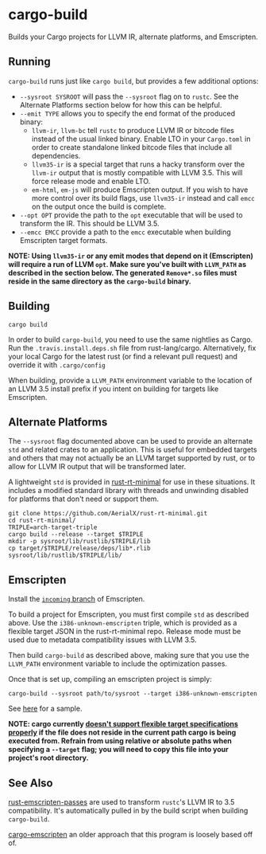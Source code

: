 # cargo-build

Builds your Cargo projects for LLVM IR, alternate platforms, and Emscripten.

## Running

`cargo-build` runs just like `cargo build`, but provides a few additional options:

- `--sysroot SYSROOT` will pass the `--sysroot` flag on to `rustc`. See the
  Alternate Platforms section below for how this can be helpful.
- `--emit TYPE` allows you to specify the end format of the produced binary:
  - `llvm-ir`, `llvm-bc` tell `rustc` to produce LLVM IR or bitcode files instead
    of the usual linked binary. Enable LTO in your `Cargo.toml` in order to
    create standalone linked bitcode files that include all dependencies.
  - `llvm35-ir` is a special target that runs a hacky transform over the `llvm-ir`
    output that is mostly compatible with LLVM 3.5. This will force release mode
    and enable LTO.
  - `em-html`, `em-js` will produce Emscripten output. If you wish to have more
    control over its build flags, use `llvm35-ir` instead and call `emcc` on the
    output once the build is complete.
- `--opt OPT` provide the path to the `opt` executable that will be used to
  transform the IR. This should be LLVM 3.5.
- `--emcc EMCC` provide a path to the `emcc` executable when building Emscripten
  target formats.

**NOTE: Using `llvm35-ir` or any emit modes that depend on it (Emscripten) will
require a run of LLVM `opt`. Make sure you've built with `LLVM_PATH` as
described in the section below. The generated `Remove*.so` files must reside in
the same directory as the `cargo-build` binary.**

## Building

    cargo build

In order to build `cargo-build`, you need to use the same nightlies as Cargo.
Run the `.travis.install.deps.sh` file from rust-lang/cargo. Alternatively,
fix your local Cargo for the latest rust (or find a relevant pull request) and
override it with `.cargo/config`

When building, provide a `LLVM_PATH` environment variable to the location of
an LLVM 3.5 install prefix if you intent on building for targets like Emscripten.

## Alternate Platforms

The `--sysroot` flag documented above can be used to provide an alternate `std`
and related crates to an application. This is useful for embedded targets and
others that may not actually be an LLVM target supported by rust, or to allow
for LLVM IR output that will be transformed later.

A lightweight `std` is provided in [rust-rt-minimal](https://github.com/AerialX/rust-rt-minimal)
for use in these situations. It includes a modified standard library with
threads and unwinding disabled for platforms that don't need or support them.

    git clone https://github.com/AerialX/rust-rt-minimal.git
    cd rust-rt-minimal/
    TRIPLE=arch-target-triple
    cargo build --release --target $TRIPLE
    mkdir -p sysroot/lib/rustlib/$TRIPLE/lib
    cp target/$TRIPLE/release/deps/lib*.rlib sysroot/lib/rustlib/$TRIPLE/lib/

## Emscripten

Install the [`incoming` branch](http://kripken.github.io/emscripten-site/docs/tools_reference/emsdk.html#how-do-i-track-the-latest-emscripten-development-with-the-sdk)
of Emscripten.

To build a project for Emscripten, you must first compile `std` as described
above. Use the `i386-unknown-emscripten` triple, which is provided as a
flexible target JSON in the rust-rt-minimal repo. Release mode must be used
due to metadata compatibility issues with LLVM 3.5.

Then build `cargo-build` as described above, making sure that you use the
`LLVM_PATH` environment variable to include the optimization passes.

Once that is set up, compiling an emscripten project is simply:

    cargo-build --sysroot path/to/sysroot --target i386-unknown-emscripten

See [here](https://github.com/AerialX/rust-emscripten-example) for a sample.

**NOTE: cargo currently [doesn't support flexible target specifications properly](https://github.com/rust-lang/cargo/issues/1390)
if the file does not reside in the current path cargo is being executed from.
Refrain from using relative or absolute paths when specifying a `--target`
flag; you will need to copy this file into your project's root directory.**

## See Also

[rust-emscripten-passes](https://github.com/epdtry/rust-emscripten-passes) are
used to transform `rustc`'s LLVM IR to 3.5 compatibility. It's automatically
pulled in by the build script when building `cargo-build`.

[cargo-emscripten](https://github.com/tomaka/cargo-emscripten) an older approach
that this program is loosely based off of.
